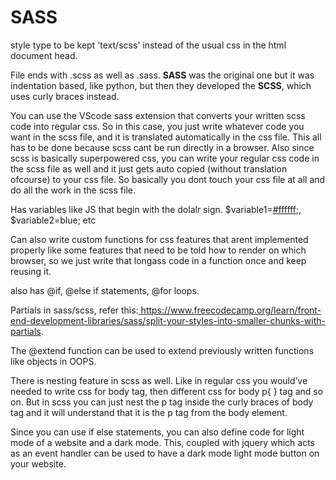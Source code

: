 # **SASS**

style type to be kept 'text/scss' instead of the usual css in the html document head.

File ends with .scss  as well as .sass. **SASS** was the original one but it was indentation based, like python, but then they developed the **SCSS**, which uses curly braces instead.

You can use the VScode sass extension that converts your written scss code into regular css. So in this case, you just write whatever code you want in the scss file, and it is translated automatically in the css file. This all has to be done because scss cant be run directly in a browser. Also since scss is basically superpowered css, you can write your regular css code in the scss file as well and it just gets auto copied (without translation ofcourse) to your css file. So basically you dont touch your css file at all and do all the work in the scss file.

Has variables like JS that begin with the dolalr sign. $variable1=[#ffffff](https://paper.dropbox.com/?q=%23ffffff);, $variable2=blue; etc 

Can also write custom functions for css features that arent implemented properly like some features that need to be told how to render on which browser, so we just write that longass code in a function once and keep reusing it.

also has @if, @else if statements, @for loops.

Partials in sass/scss, refer this:[ ](https://www.freecodecamp.org/learn/front-end-development-libraries/sass/split-your-styles-into-smaller-chunks-with-partials)<https://www.freecodecamp.org/learn/front-end-development-libraries/sass/split-your-styles-into-smaller-chunks-with-partials>.

The @extend function can be used to extend previously written functions like objects in OOPS.

There is nesting feature in scss as well. Like in regular css you would’ve needed to write css for body tag, then different css for body p{ } tag and so on. But in scss you can just nest the p tag inside the curly braces of body tag and it will understand that it is the p tag from the body element.

Since you can use if else statements, you can also define code for light mode of a website and a dark mode. This, coupled with jquery which acts as an event handler can be used to have a dark mode light mode button on your website.

